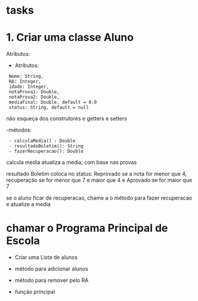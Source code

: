 # tasks

# 1. Criar uma classe Aluno

Atributos:

 - Atributos:
 ```
  Nome: String,
  RA: Integer,
  idade: Integer,
  notaProva1: Double,
  notaProva2: Double,
  mediaFinal: Double, default = 0.0
  status: String, default = null
 ``` 

  não esqueça dos construtores e getters e setters

 -métodos:
 ```
  - calculaMedia() : Double 
  - resultadoBoletim(): String
  - fazerRecuperacao(): Double
 ```

 calcula media atualiza a media, com base nas provas

 resultado Boletim coloca no status: Reprovado se a nota for menor que 4, recuperação se for menor que 7 e maior que 4 e Aprovado se for maior que 7

 se o aluno ficar de recuperacao, chame a o método para fazer recuperacao e atualize a media

# chamar o Programa Principal de Escola

 - Criar uma Lista de alunos

 - método para adicionar alunos

 - método para remover pelo RA

 - função principal